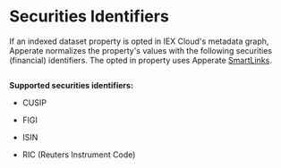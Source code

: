 # Securities Identifiers

If an indexed dataset property is opted in IEX Cloud's metadata graph, Apperate normalizes the property's values with the following securities (financial) identifiers. The opted in property uses Apperate [SmartLinks](./glossary.md#smartlink).

``` {note} A dataset property can be opted in to the metadata graph automatically by Apperate during dataset creation or by a user manually via the Schema Editor or an API call.
```

**Supported securities identifiers:**

- CUSIP

- FIGI

- ISIN

- RIC (Reuters Instrument Code)